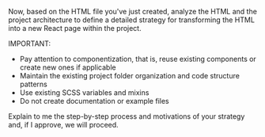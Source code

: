 Now, based on the HTML file you've just created, analyze the HTML and the project architecture to 
define a detailed strategy for transforming the HTML into a new React page within the project.

IMPORTANT:
- Pay attention to componentization, that is, reuse existing components or create new ones if applicable
- Maintain the existing project folder organization and code structure patterns
- Use existing SCSS variables and mixins
- Do not create documentation or example files

Explain to me the step-by-step process and motivations of your strategy and, if I approve, we will proceed.